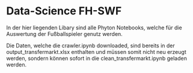 # Data-Science FH-SWF

In der hier liegenden Libary sind alle Phyton Notebooks, welche für die Auswertung der Fußballspieler genutz werden.

Die Daten, welche die crawler.ipynb downloaded, sind bereits in der output_transfermarkt.xlsx enthalten und müssen somit nicht neu erzeugt werden, 
sondern können sofort in die clean_transfermarkt.ipynb geladen werden.
